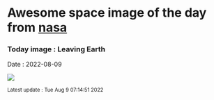 
# Awesome space image of the day from [nasa](https://api.nasa.gov/)

### Today image : Leaving Earth

Date : 2022-08-09


![](https://www.youtube.com/embed/rFDjAfwmWKM?rel=0)

<small>Latest update : Tue Aug  9 07:14:51 2022</small>


